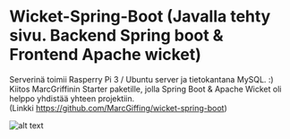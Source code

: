 # Wicket-Spring-Boot (Javalla tehty sivu. Backend Spring boot & Frontend Apache wicket)

Serverinä toimii Rasperry Pi 3 / Ubuntu server ja tietokantana MySQL. :) <br/>
Kiitos MarcGriffinin Starter paketille, jolla Spring Boot & Apache Wicket oli helppo yhdistää yhteen projektiin.<br/>
(Linkki https://github.com/MarcGiffing/wicket-spring-boot)

![alt text](https://i.imgur.com/IxUyoYy.png)
